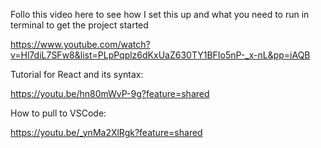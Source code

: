 Follo this video here to see how I set this up and what you need to run in terminal to get the project started

https://www.youtube.com/watch?v=Hl7diL7SFw8&list=PLpPqplz6dKxUaZ630TY1BFIo5nP-_x-nL&pp=iAQB

Tutorial for React and its syntax:

https://youtu.be/hn80mWvP-9g?feature=shared

How to pull to VSCode:

https://youtu.be/_ynMa2XlRgk?feature=shared
